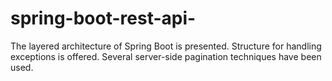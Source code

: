 # spring-boot-rest-api-
The layered architecture of Spring Boot is presented. Structure for handling exceptions is offered. Several server-side pagination techniques have been used.
